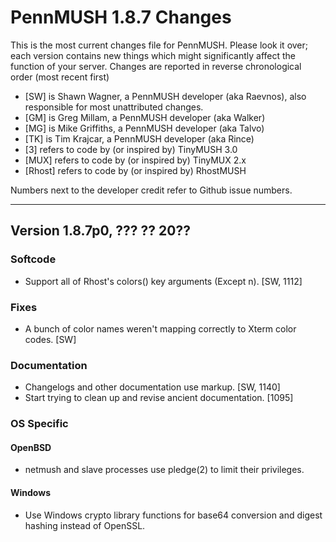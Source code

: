 PennMUSH 1.8.7 Changes
======================

This is the most current changes file for PennMUSH. Please look it over; each version contains new things which might significantly affect the function of your server.  Changes are reported in reverse chronological order (most recent first)

* [SW] is Shawn Wagner, a PennMUSH developer (aka Raevnos), also responsible for most unattributed changes.
* [GM] is Greg Millam, a PennMUSH developer (aka Walker)
* [MG] is Mike Griffiths, a PennMUSH developer (aka Talvo)
* [TK] is Tim Krajcar, a PennMUSH developer (aka Rince)
* [3] refers to code by (or inspired by) TinyMUSH 3.0
* [MUX] refers to code by (or inspired by) TinyMUX 2.x
* [Rhost] refers to code by (or inspired by) RhostMUSH

Numbers next to the developer credit refer to Github issue numbers.

-------------------------------------------------------------------------------

Version 1.8.7p0, ??? ?? 20??
----------------------------

### Softcode ###

* Support all of Rhost's colors() key arguments (Except n). [SW, 1112]

### Fixes ###

* A bunch of color names weren't mapping correctly to Xterm color codes. [SW]

### Documentation ###

* Changelogs and other documentation use markup. [SW, 1140]
* Start trying to clean up and revise ancient documentation. [1095]

### OS Specific ###

#### OpenBSD ####

* netmush and slave processes use pledge(2) to limit their privileges.

#### Windows ####

* Use Windows crypto library functions for base64 conversion and digest hashing instead of OpenSSL.

